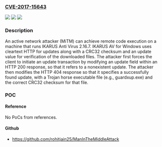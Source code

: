 ### [CVE-2017-15643](https://cve.mitre.org/cgi-bin/cvename.cgi?name=CVE-2017-15643)
![](https://img.shields.io/static/v1?label=Product&message=n%2Fa&color=blue)
![](https://img.shields.io/static/v1?label=Version&message=n%2Fa&color=blue)
![](https://img.shields.io/static/v1?label=Vulnerability&message=n%2Fa&color=brighgreen)

### Description

An active network attacker (MiTM) can achieve remote code execution on a machine that runs IKARUS Anti Virus 2.16.7. IKARUS AV for Windows uses cleartext HTTP for updates along with a CRC32 checksum and an update value for verification of the downloaded files. The attacker first forces the client to initiate an update transaction by modifying an update field within an HTTP 200 response, so that it refers to a nonexistent update. The attacker then modifies the HTTP 404 response so that it specifies a successfully found update, with a Trojan horse executable file (e.g., guardxup.exe) and the correct CRC32 checksum for that file.

### POC

#### Reference
No PoCs from references.

#### Github
- https://github.com/rohitjain25/ManInTheMiddleAttack

